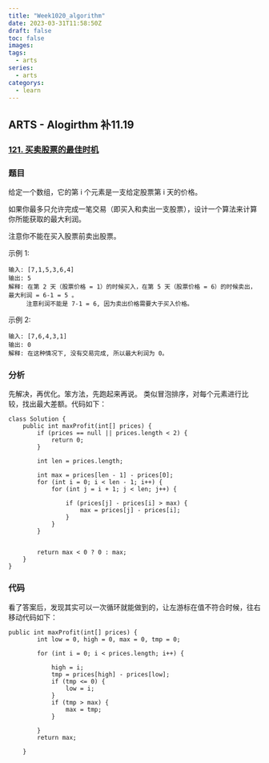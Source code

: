 ```yaml
---
title: "Week1020_algorithm"
date: 2023-03-31T11:58:50Z
draft: false 
toc: false
images:
tags:
  - arts 
series:
  - arts 
categorys:
  - learn 
---
```


## ARTS - Alogirthm 补11.19
### [121. 买卖股票的最佳时机](https://leetcode-cn.com/problems/best-time-to-buy-and-sell-stock/description/)

### 题目
给定一个数组，它的第 i 个元素是一支给定股票第 i 天的价格。

如果你最多只允许完成一笔交易（即买入和卖出一支股票），设计一个算法来计算你所能获取的最大利润。

注意你不能在买入股票前卖出股票。

示例 1:

```
输入: [7,1,5,3,6,4]
输出: 5
解释: 在第 2 天（股票价格 = 1）的时候买入，在第 5 天（股票价格 = 6）的时候卖出，最大利润 = 6-1 = 5 。
     注意利润不能是 7-1 = 6, 因为卖出价格需要大于买入价格。
```
示例 2:

```
输入: [7,6,4,3,1]
输出: 0
解释: 在这种情况下, 没有交易完成, 所以最大利润为 0。
```

### 分析

先解决，再优化。笨方法，先跑起来再说。
类似冒泡排序，对每个元素进行比较，找出最大差额。代码如下：

```
class Solution {
    public int maxProfit(int[] prices) {
        if (prices == null || prices.length < 2) {
            return 0;
        }

        int len = prices.length;

        int max = prices[len - 1] - prices[0];
        for (int i = 0; i < len - 1; i++) {
            for (int j = i + 1; j < len; j++) {

                if (prices[j] - prices[i] > max) {
                    max = prices[j] - prices[i];
                }
            }
        }


        return max < 0 ? 0 : max;
    }
}
```


### 代码
看了答案后，发现其实可以一次循环就能做到的，让左游标在值不符合时候，往右移动代码如下：


```
public int maxProfit(int[] prices) {
        int low = 0, high = 0, max = 0, tmp = 0;

        for (int i = 0; i < prices.length; i++) {

            high = i;
            tmp = prices[high] - prices[low];
            if (tmp <= 0) {
                low = i;
            }
            if (tmp > max) {
                max = tmp;
            }

        }
        return max;

    }
```